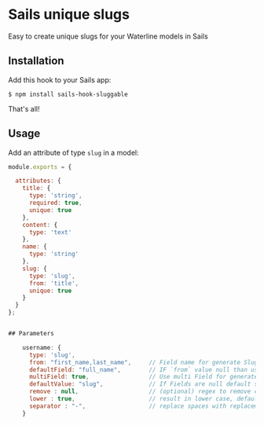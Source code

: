 # Sails unique slugs



Easy to create unique slugs for your Waterline models in Sails

## Installation

Add this hook to your Sails app:

```shell
$ npm install sails-hook-sluggable
```

That's all!

## Usage

Add an attribute of type `slug` in a model:

```js
module.exports = {

  attributes: {
    title: {
      type: 'string',
      required: true,
      unique: true
    },
    content: {
      type: 'text'
    },
    name: {
      type: 'string'
    },
    slug: {
      type: 'slug',
      from: 'title',
      unique: true
    }
  }
};


## Parameters

    username: {
      type: 'slug',
      from: "first_name,last_name",     // Field name for generate Slug, default 'title'
      defaultField: "full_name",        // IF `from` value null than use Field, default null
      multiField: true,                 // Use multi Field for generate Slug, default false
      defaultValue: "slug",             // If Fields are null default string, default 'slug'
      remove : null,                    // (optional) regex to remove characters, default null
      lower : true,                     // result in lower case, default 'true
      separator : "-",                  // replace spaces with replacement, default "-"
    }
